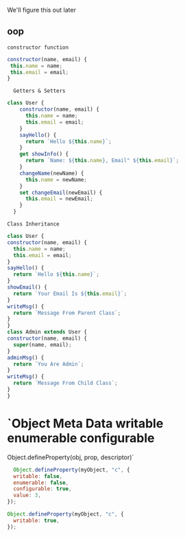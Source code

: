 We'll figure this out later
## oop

`constructor function`
``` javascript
constructor(name, email) {
 this.name = name;
 this.email = email;
}
```
`  Getters & Setters`

``` javascript
class User {
	constructor(name, email) {
	  this.name = name;
	  this.email = email;
	}
	sayHello() {
	  return `Hello ${this.name}`;
	}
	get showInfo() {
	  return `Name: ${this.name}, Email" ${this.email}`;
	}
	changeName(newName) {
	  this.name = newName;
	}
	set changeEmail(newEmail) {
	  this.email = newEmail;
	}
  }
```

  `Class Inheritance`

  ``` javascript
  class User {
  constructor(name, email) {
    this.name = name;
    this.email = email;
  }
  sayHello() {
    return `Hello ${this.name}`;
  }
  showEmail() {
    return `Your Email Is ${this.email}`;
  }
  writeMsg() {
    return `Message From Parent Class`;
  }
}
class Admin extends User {
  constructor(name, email) {
    super(name, email);
  }
  adminMsg() {
    return `You Are Admin`;
  }
  writeMsg() {
    return `Message From Child Class`;
  }
}
```
`Object Meta Data
  writable
  enumerable
  configurable
  ============
  Object.defineProperty(obj, prop, descriptor)`

  ``` javascript
    Object.defineProperty(myObject, "c", {
	writable: false,
	enumerable: false,
	configurable: true,
	value: 3,
  });
  
  Object.defineProperty(myObject, "c", {
	writable: true,
  });
  ```